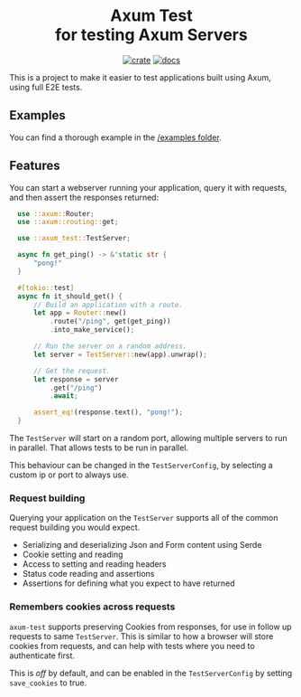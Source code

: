 <div align="center">
  <h1>
    Axum Test<br>
    for testing Axum Servers
  </h1>

  [![crate](https://img.shields.io/crates/v/axum-test.svg)](https://crates.io/crates/axum-test)
  [![docs](https://docs.rs/axum-test/badge.svg)](https://docs.rs/axum-test)
</div>

This is a project to make it easier to test applications built using Axum,
using full E2E tests.

## Examples

You can find a thorough example in the [/examples folder](/examples/example-todo/).

## Features

You can start a webserver running your application, query it with requests,
and then assert the responses returned:

```rust
  use ::axum::Router;
  use ::axum::routing::get;

  use ::axum_test::TestServer;

  async fn get_ping() -> &'static str {
      "pong!"
  }

  #[tokio::test]
  async fn it_should_get() {
      // Build an application with a route.
      let app = Router::new()
          .route("/ping", get(get_ping))
          .into_make_service();

      // Run the server on a random address.
      let server = TestServer::new(app).unwrap();

      // Get the request.
      let response = server
          .get("/ping")
          .await;

      assert_eq!(response.text(), "pong!");
  }
```

The `TestServer` will start on a random port, allowing multiple servers to run in parallel.
That allows tests to be run in parallel.

This behaviour can be changed in the `TestServerConfig`, by selecting a custom ip or port to always use.

### Request building

Querying your application on the `TestServer` supports all of the common request building you would expect.

 - Serializing and deserializing Json and Form content using Serde
 - Cookie setting and reading
 - Access to setting and reading headers
 - Status code reading and assertions
 - Assertions for defining what you expect to have returned

### Remembers cookies across requests

`axum-test` supports preserving Cookies from responses,
for use in follow up requests to same `TestServer`.
This is similar to how a browser will store cookies from requests,
and can help with tests where you need to authenticate first.

This is _off_ by default, and can be enabled in the `TestServerConfig` by setting `save_cookies` to true.
